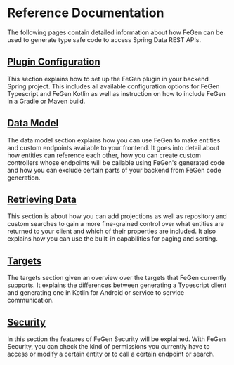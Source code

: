 # Reference Documentation

The following pages contain detailed information about how FeGen can be used to generate type safe code to access Spring Data REST APIs.

## [Plugin Configuration](./plugin_configuration/intro.md)

This section explains how to set up the FeGen plugin in your backend Spring project.
This includes all available configuration options for FeGen Typescript and FeGen Kotlin as well as instruction on how to include FeGen in a Gradle or Maven build.

## [Data Model](./data_model/intro.md)

The data model section explains how you can use FeGen to make entities and custom endpoints available to your frontend.
It goes into detail about how entities can reference each other, how you can create custom controllers whose endpoints will be callable using FeGen's generated code and how you can exclude certain parts of your backend from FeGen code generation.

## [Retrieving Data](./retrieving/intro.md)

This section is about how you can add projections as well as repository and custom searches to gain a more fine-grained control over what entities are returned to your client and which of their properties are included.
It also explains how you can use the built-in capabilities for paging and sorting.

## [Targets](./targets/intro.md)

The targets section given an overview over the targets that FeGen currently supports.
It explains the differences between generating a Typescript client and generating one in Kotlin for Android or service to service communication.

## [Security](./security.md)

In this section the features of FeGen Security will be explained.
With FeGen Security, you can check the kind of permissions you currently have to access or modify a certain entity or to call a certain endpoint or search.
